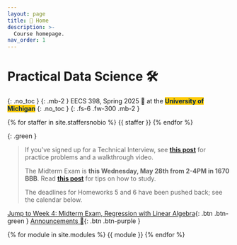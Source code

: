 ```yaml
---
layout: page
title: 🏡 Home
description: >-
  Course homepage.
nav_order: 1
---
```


# Practical Data Science 🛠️
{: .no_toc }
{: .mb-2 }
EECS 398, Spring 2025 🌸 at the <b><span style="background-color: #FFCB05; color: #00274C">University of Michigan</span></b>
{: .no_toc }
{: .fs-6 .fw-300 .mb-2 }

<!-- 4 credits • Open to all majors • ULCS for Computer Science majors, Advanced Technical Elective or Application Elective for Data Science majors, Flexible Technical Elective for Electrical Engineering majors -->

{% for staffer in site.staffersnobio %}
{{ staffer }}
{% endfor %}

{: .green }
> If you've signed up for a Technical Interview, see [**this post**](https://edstem.org/us/courses/78535/discussion/6722090) for practice problems and a walkthrough video.
>
> The Midterm Exam is **this Wednesday, May 28th from 2-4PM in 1670 BBB**. Read [**this post**](https://edstem.org/us/courses/78535/discussion/6727704) for tips on how to study.
>
> The deadlines for Homeworks 5 and 6 have been pushed back; see the calendar below.

[Jump to Week 4: Midterm Exam, Regression with Linear Algebra](#week-4-midterm-exam-regression-with-linear-algebra){: .btn .btn-green } [Announcements 📣](https://edstem.org/us/courses/78535/discussion/6647877){: .btn .btn-purple }

{% for module in site.modules %}
{{ module }}
{% endfor %}
